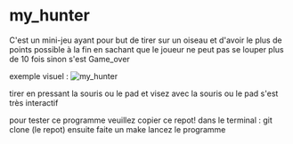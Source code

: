 # my_hunter
C'est un mini-jeu ayant pour but de tirer sur un oiseau et d'avoir le plus de points possible à la fin en sachant que le joueur ne peut pas se louper plus de 10 fois sinon s'est Game_over

exemple visuel :
![my_hunter](https://user-images.githubusercontent.com/114743018/224680676-d04a426f-83bb-4e51-a60c-86d5d41100cc.png)

tirer en pressant la souris ou le pad et visez avec la souris ou le pad s'est très interactif

pour tester ce programme veuillez copier ce repot! 
dans le terminal : git clone (le repot)
ensuite faite un make
lancez le programme
